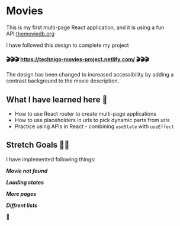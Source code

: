 # Movies


This is my first multi-page React application, and it is using a fun API:[themoviedb.org](https://www.themoviedb.org/)


I have followed this design to complete my project

#### :clapper::clapper::clapper: https://technigo-movies-project.netlify.com/ :clapper::clapper::clapper:

The design has been changed to increased accessibility by adding a contrast background to the movie description.

## What I have learned here 🧠

* How to use React router to create multi-page applications
* How to use placeholders in urls to pick dynamic parts from urls
* Practice using APIs in React - combining `useState` with `useEffect`

## Stretch Goals 🏃‍♂
I have implemented following things:

**_Movie not found_**

**_Loading states_**

**_More pages_**

**_Diffrent lists_**

 🏁
